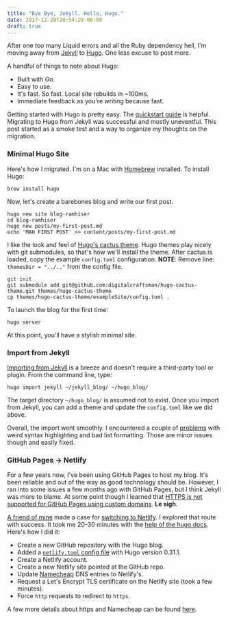 ```yaml
---
title: "Bye Bye, Jekyll. Hello, Hugo."
date: 2017-12-28T20:54:29-06:00
draft: true
---
```


After one too many Liquid errors and all the Ruby dependency hell, I'm moving away from [Jekyll](https://jekyllrb.com/) to [Hugo](https://gohugo.io/). One less excuse to post more.

A handful of things to note about Hugo:

* Built with Go.
* Easy to use.
* It's fast. So fast. Local site rebuilds in ~100ms.
* Immediate feedback as you're writing because fast.

Getting started with Hugo is pretty easy. The [quickstart guide](https://gohugo.io/getting-started/quick-start/) is helpful.
Migrating to Hugo from Jekyll was successful and mostly uneventful.
This post started as a smoke test and a way to organize my thoughts on the migration.

### Minimal Hugo Site

Here's how I migrated. I'm on a Mac with [Homebrew](https://brew.sh/) installed. To install Hugo:

```
brew install hugo
```

Now, let's create a barebones blog and write our first post.

```
hugo new site blog-ramhiser
cd blog-ramhiser
hugo new posts/my-first-post.md
echo 'MAH FIRST POST' >> content/posts/my-first-post.md
```

I like the look and feel of [Hugo's cactus theme](https://themes.gohugo.io/cactus/).
Hugo themes play nicely with git submodules, so that's how we'll install the theme.
After cactus is loaded, copy the example `config.toml` configuration.
**NOTE**: Remove line: `themesDir = "../.."` from the config file.

```
git init
git submodule add git@github.com:digitalcraftsman/hugo-cactus-theme.git themes/hugo-cactus-theme
cp themes/hugo-cactus-theme/exampleSite/config.toml .
```

To launch the blog for the first time:

```
hugo server  
```

At this point, you'll have a stylish minimal site.

### Import from Jekyll

[Importing from Jekyll](https://gohugo.io/commands/hugo_import/) is a breeze and doesn't require a third-party tool or plugin.
From the command line, type:

```
hugo import jekyll ~/jekyll_blog/ ~/hugo_blog/
```

The target directory `~/hugo_blog/` is assumed not to exist. Once you import from Jekyll,
you can add a theme and update the `config.toml` like we did above.

Overall, the import went smoothly. I encountered a couple of [problems](https://github.com/ramhiser/blog-ramhiser/issues/1)
with weird syntax highlighting and bad list formatting. Those are minor issues though and easily fixed.

### GitHub Pages -> Netlify

For a few years now, I've been using GitHub Pages to host my blog. It's been
reliable and out of the way as good technology should be. However, I ran into some issues
a few months ago with GitHub Pages, but I think Jekyll was more to blame. At some
point though I learned that [HTTPS is not supported for GitHub Pages using custom domains](https://help.github.com/articles/securing-your-github-pages-site-with-https/). **Le sigh**.

[A friend of mine](https://yihui.name/en/) made a case for [switching to Netlify](https://yihui.name/en/2017/06/netlify-instead-of-github-pages/).
I explored that route with success. It took me 20-30 minutes with the [help of the hugo docs](https://gohugo.io/hosting-and-deployment/hosting-on-netlify/). Here's how I did it:

* Create a new GitHub repository with the Hugo blog.
* Added a [`netlify.toml` config file](https://www.netlify.com/blog/2017/04/11/netlify-plus-hugo-0.20-and-beyond/) with Hugo version 0.31.1.
* Create a Netlify account.
* Create a new Netlify site pointed at the GitHub repo.
* Update [Namecheap](https://www.namecheap.com/) DNS entries to Netlify's.
* Request a Let's Encrypt TLS certificate on the Netlify site (took a few minutes).
* Force `http` requests to redirect to `https`.

A few more details about https and Namecheap can be found [here](https://jameshfisher.com/2017/08/08/hosting-on-netlify.html).
